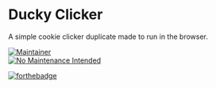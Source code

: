 # Ducky Clicker
A simple cookie clicker duplicate made to run in the browser.

[![Maintainer](https://img.shields.io/badge/maintainer-SwiftGuard1-blue)](https://github.com/SwiftGuard1)  
[![No Maintenance Intended](http://unmaintained.tech/badge.svg)](http://unmaintained.tech/)  
  
[![forthebadge](https://forthebadge.com/images/badges/uses-js.svg)](https://javascript.com)
